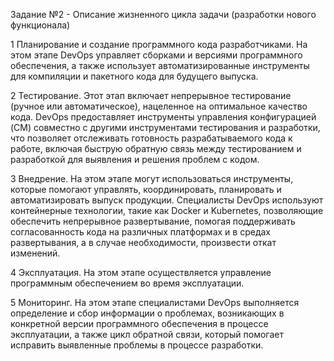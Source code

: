 Задание №2 - Описание жизненного цикла задачи (разработки нового функционала)

1 Планирование и создание программного кода разработчиками. 
  На этом этапе DevOps управляет сборками и версиями программного обеспечения, а также использует автоматизированные 
  инструменты для компиляции и пакетного кода для будущего выпуска.

2 Тестирование. 
  Этот этап включает непрерывное тестирование (ручное или автоматическое), нацеленное на оптимальное качество кода. 
  DevOps предоставляет инструменты управления конфигурацией (CM) совместно с другими инструментами тестирования и разработки, 
  что позволяет отслеживать готовность разрабатываемого кода к работе, включая быструю обратную связь между тестированием и 
  разработкой для выявления и решения проблем с кодом.

3 Внедрение. 
  На этом этапе могут использоваться инструменты, которые помогают управлять, координировать, планировать и автоматизировать выпуск продукции.
  Специалисты DevOps используют контейнерные технологии, такие как Docker и Kubernetes, позволяющие обеспечить непрерывное развертывание, 
  помогая поддерживать согласованность кода на различных платформах и в средах развертывания, а в случае необходимости, произвести откат изменений.

4 Эксплуатация. 
  На этом этапе осуществляется управление программным обеспечением во время эксплуатации.

5 Мониторинг. 
  На этом этапе специалистами DevOps выполняется определение и сбор информации о проблемах, возникающих в конкретной версии программного обеспечения 
  в процессе эксплуатации, а также цикл обратной связи, который помогает исправить выявленные проблемы в процессе разработки.